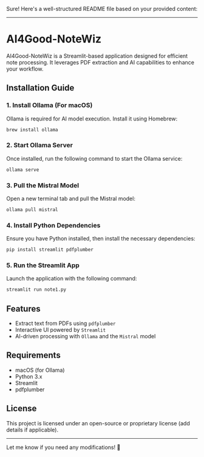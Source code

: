 Sure! Here's a well-structured README file based on your provided content:  

---

# AI4Good-NoteWiz  

AI4Good-NoteWiz is a Streamlit-based application designed for efficient note processing. It leverages PDF extraction and AI capabilities to enhance your workflow.  

## Installation Guide  

### 1. Install Ollama (For macOS)  
Ollama is required for AI model execution. Install it using Homebrew:  
```bash
brew install ollama
```

### 2. Start Ollama Server  
Once installed, run the following command to start the Ollama service:  
```bash
ollama serve
```

### 3. Pull the Mistral Model  
Open a new terminal tab and pull the Mistral model:  
```bash
ollama pull mistral
```

### 4. Install Python Dependencies  
Ensure you have Python installed, then install the necessary dependencies:  
```bash
pip install streamlit pdfplumber
```

### 5. Run the Streamlit App  
Launch the application with the following command:  
```bash
streamlit run note1.py
```

## Features  
- Extract text from PDFs using `pdfplumber`  
- Interactive UI powered by `Streamlit`  
- AI-driven processing with `Ollama` and the `Mistral` model  

## Requirements  
- macOS (for Ollama)  
- Python 3.x  
- Streamlit  
- pdfplumber  

## License  
This project is licensed under an open-source or proprietary license (add details if applicable).  

---

Let me know if you need any modifications! 🚀
